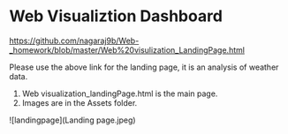 # Web Visualiztion Dashboard

https://github.com/nagaraj9b/Web-_homework/blob/master/Web%20visulization_LandingPage.html

Please use the above link for the landing page, it is an analysis of weather data.

1) Web visualization_landingPage.html is the main page.
2) Images are in the Assets folder.


![landingpage](Landing page.jpeg)
